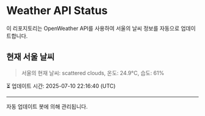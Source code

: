 
# Weather API Status

이 리포지토리는 OpenWeather API를 사용하여 서울의 날씨 정보를 자동으로 업데이트합니다.

## 현재 서울 날씨
> 서울의 현재 날씨: scattered clouds, 온도: 24.9°C, 습도: 61%

⏳ 업데이트 시간: 2025-07-10 22:16:40 (UTC)

---
자동 업데이트 봇에 의해 관리됩니다.
